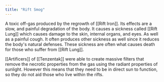 ```yaml
---
title: "Rift Smog"
---
```

A toxic off-gas produced by the regrowth of [[Rift Iron]]. Its effects are a slow, and painful degradation of the body. It causes a sickness called [[Rift Lung]] which causes damage to the skin, internal organs, and eyes. As well as a painful cough. It often produces other sickness as well since it reduces the body's natural defenses. These sickness are often what causes death for those who suffer from [[Rift Lung]].

[[Artificers]] of [[Tenzentak]] were able to create massive filters that remove the necrotic properties from the gas using the radiant properties of sunlight. However this means that they need to be in direct sun to function, so they do not aid those who live within the rifts.